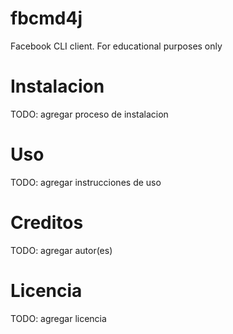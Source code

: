 # fbcmd4j
Facebook CLI client. For educational purposes only

# Instalacion
TODO: agregar proceso de instalacion

# Uso
TODO: agregar instrucciones de uso 

# Creditos 
TODO: agregar autor(es)

# Licencia 
TODO: agregar licencia
